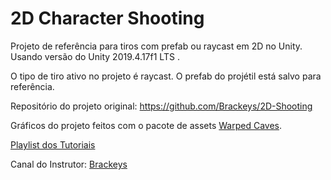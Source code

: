 # 2D Character Shooting

Projeto de referência para tiros com prefab ou raycast em 2D no Unity.
Usando versão do Unity 2019.4.17f1 LTS .

O tipo de tiro ativo no projeto é raycast. O prefab do projétil está salvo para referência.

Repositório do projeto original: https://github.com/Brackeys/2D-Shooting

Gráficos do projeto feitos com o pacote de assets [Warped Caves](https://www.assetstore.unity3d.com/#!/content/103250?aid=1101lPGj).

[Playlist dos Tutoriais](https://www.youtube.com/watch?v=on9nwbZngyw&list=PLPV2KyIb3jR6TFcFuzI2bB7TMNIIBpKMQ)

Canal do Instrutor: [Brackeys](http://youtube.com/brackeys)
